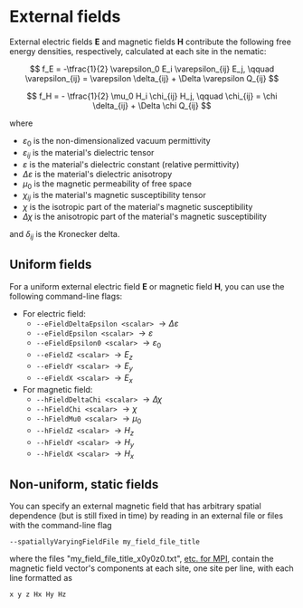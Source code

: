 # External fields

External electric fields $\mathbf{E}$ and magnetic fields $\mathbf{H}$ contribute the following free energy densities, respectively, calculated at each site in the nematic:

$$ f_E = -\tfrac{1}{2} \varepsilon_0 E_i \varepsilon_{ij} E_j, \qquad \varepsilon_{ij} = \varepsilon \delta_{ij} + \Delta \varepsilon Q_{ij} $$

$$ f_H = - \tfrac{1}{2} \mu_0 H_i \chi_{ij} H_j, \qquad \chi_{ij} = \chi \delta_{ij} + \Delta \chi Q_{ij} $$ 

where

* $\varepsilon_0$ is the non-dimensionalized vacuum permittivity
* $\varepsilon_{ij}$ is the material's dielectric tensor
* $\varepsilon$ is the material's dielectric constant (relative permittivity)
* $\Delta \varepsilon$ is the material's dielectric anisotropy 
* $\mu_0$ is the magnetic permeability of free space
* $\chi_{ij}$ is the material's magnetic susceptibility tensor
* $\chi$ is the isotropic part of the material's magnetic susceptibility 
* $\Delta \chi$ is the anisotropic part of the material's magnetic susceptibility

and $\delta_{ij}$ is the Kronecker delta.

## Uniform fields

For a uniform external electric field $\mathbf{E}$ or magnetic field $\textbf{H}$, you can use the following command-line flags:

* For electric field:
    * `--eFieldDeltaEpsilon <scalar>`  $\rightarrow \Delta \varepsilon$ 
    * `--eFieldEpsilon <scalar>` $\rightarrow \varepsilon$ 
    * `--eFieldEpsilon0 <scalar>` $\rightarrow \varepsilon_0$ 
    * `--eFieldZ <scalar>` $\rightarrow E_z$
    * `--eFieldY <scalar>` $\rightarrow E_y$ 
    * `--eFieldX <scalar>` $\rightarrow E_x$ 
 * For magnetic field:
     * `--hFieldDeltaChi <scalar>` $\rightarrow \Delta \chi$
    * `--hFieldChi <scalar>` $\rightarrow \chi$ 
    * `--hFieldMu0 <scalar>` $\rightarrow \mu_0$
    * `--hFieldZ <scalar>` $\rightarrow H_z$
    * `--hFieldY <scalar>` $\rightarrow H_y$
    * `--hFieldX <scalar>` $\rightarrow H_x$
    
    
## Non-uniform, static fields

You can specify an external magnetic field that has arbitrary spatial dependence (but is still fixed in time) by reading in an external file or files with the command-line flag

    --spatiallyVaryingFieldFile my_field_file_title

where the files "my_field_file_title_x0y0z0.txt", [etc. for MPI](Command-Line_Usage.html#specifying-mpi-jobs), contain the magnetic field vector's components at each site, one site per line, with each line formatted as 

    x y z Hx Hy Hz    